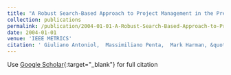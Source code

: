 ```yaml
---
title: "A Robust Search-Based Approach to Project Management in the Presence of Abandonment, Rework, Error and Uncertainty"
collection: publications
permalink: /publication/2004-01-01-A-Robust-Search-Based-Approach-to-Project-Management-in-the-Presence-of-Abandonment-Rework-Error-and-Uncertainty
date: 2004-01-01
venue: 'IEEE METRICS'
citation: ' Giuliano Antoniol,  Massimiliano Penta,  Mark Harman, &quot;A Robust Search-Based Approach to Project Management in the Presence of Abandonment, Rework, Error and Uncertainty.&quot; IEEE METRICS, 2004.'
---
```

Use [Google Scholar](https://scholar.google.com/scholar?q=A+Robust+Search+Based+Approach+to+Project+Management+in+the+Presence+of+Abandonment,+Rework,+Error+and+Uncertainty){:target="_blank"} for full citation
